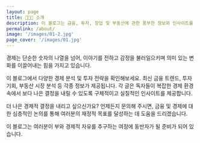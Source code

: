 ```yaml
---
layout: page
title: 👨🏻‍💻 소개
description: 이 블로그는 금융, 투자, 창업 및 부동산에 관한 풍부한 정보와 인사이트를 제공하는 공간입니다. 경제 전반에 대한 폭넓은 지식을 바탕으로, 독자들이 보다 현명한 재테크와 금융 결정을 내릴 수 있도록 돕습니다.
permalink: /about/
image: '/images/01-2.jpg'
page_cover: '/images/01.jpg'
---
```


경제는 단순한 숫자의 나열을 넘어, 이야기를 전하고 감정을 불러일으키며 의미 있는 변화를 이끌어내는 힘을 가지고 있습니다.

이 블로그에서 다양한 경제 분석 및 투자 전략을 확인해보세요. 최신 금융 트렌드, 투자 기회, 부동산 시장 분석 등 각종 정보가 제공됩니다. 각 글은 독자들이 복잡한 경제 환경 속에서 보다 나은 결정을 내릴 수 있도록 구체적이고 실질적인 인사이트를 제공합니다.

더 나은 경제적 결정을 내리고 싶으신가요? 언제든지 문의해 주시면, 금융 및 경제에 대한 심층적인 논의를 통해 여러분의 재정적 목표를 달성하는 데 도움을 드리겠습니다.

이 블로그는 여러분이 부와 경제적 자유를 추구하는 여정에 동반자가 될 준비가 되어 있습니다.
